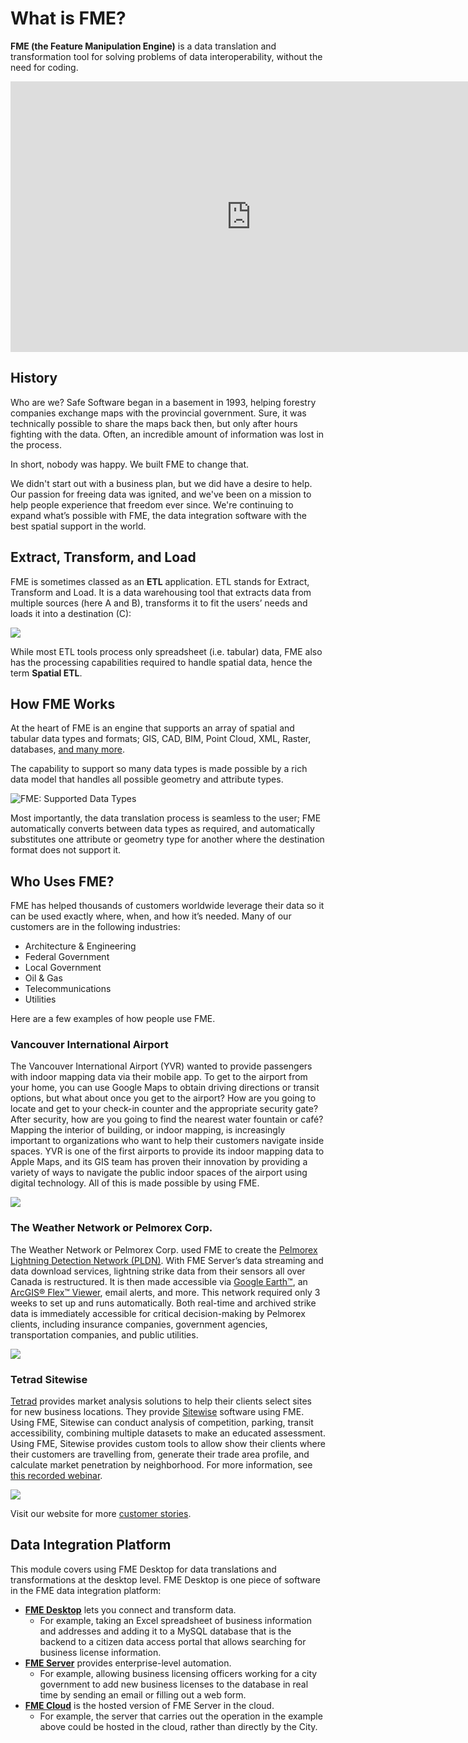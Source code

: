 # What is FME?

**FME (the Feature Manipulation Engine)** is a data translation and transformation tool for solving problems of data interoperability, without the need for coding.

<iframe width="770" height="433" src="https://www.youtube.com/embed/5BtMsgRIiAA" frameborder="0" allow="autoplay; encrypted-media" allowfullscreen></iframe>

## History

Who are we? Safe Software began in a basement in 1993, helping forestry companies exchange maps with the provincial government. Sure, it was technically possible to share the maps back then, but only after hours fighting with the data. Often, an incredible amount of information was lost in the process.

In short, nobody was happy. We built FME to change that.

We didn't start out with a business plan, but we did have a desire to help. Our passion for freeing data was ignited, and we've been on a mission to help people experience that freedom ever since. We're continuing to expand what’s possible with FME, the data integration software with the best spatial support in the world.

## Extract, Transform, and Load

<!-- Re-write this with updated marketing language -->

FME is sometimes classed as an **ETL** application. ETL stands for Extract, Transform and Load. It is a data warehousing tool that extracts data from multiple sources (here A and B), transforms it to fit the users’ needs and loads it into a destination (C):

![](./Images/Img1.001.WhatIsFME.png)

While most ETL tools process only spreadsheet (i.e. tabular) data, FME also has the processing capabilities required to handle spatial data, hence the term **Spatial ETL**.

## How FME Works

At the heart of FME is an engine that supports an array of spatial and tabular data types and formats; GIS, CAD, BIM, Point Cloud, XML, Raster, databases, [and many more](https://www.safe.com/integrate/#!).

The capability to support so many data types is made possible by a rich data model that handles all possible geometry and attribute types.

![FME: Supported Data Types](./Images/Img1.002.FMEDataTypes.png)

Most importantly, the data translation process is seamless to the user; FME automatically converts between data types as required, and automatically substitutes one attribute or geometry type for another where the destination format does not support it.

## Who Uses FME?

FME has helped thousands of customers worldwide leverage their data so it can be used exactly where, when, and how it’s needed. Many of our customers are in the following industries:

- Architecture & Engineering
- Federal Government
- Local Government
- Oil & Gas
- Telecommunications
- Utilities

Here are a few examples of how people use FME.

### Vancouver International Airport

The Vancouver International Airport (YVR) wanted to provide passengers with indoor mapping data via their mobile app. To get to the airport from your home, you can use Google Maps to obtain driving directions or transit options, but what about once you get to the airport? How are you going to locate and get to your check-in counter and the appropriate security gate? After security, how are you going to find the nearest water fountain or café? Mapping the interior of building, or indoor mapping, is increasingly important to organizations who want to help their customers navigate inside spaces. YVR is one of the first airports to provide its indoor mapping data to Apple Maps, and its GIS team has proven their innovation by providing a variety of ways to navigate the public indoor spaces of the airport using digital technology. All of this is made possible by using FME.

![](./Images/yvr.png)

### The Weather Network or Pelmorex Corp.

The Weather Network or Pelmorex Corp. used FME to create the [Pelmorex Lightning Detection Network (PLDN)](http://data.twncs.com/Solutions/Lightning/lightning.html). With FME Server’s data streaming and data download services, lightning strike data from their sensors all over Canada is restructured. It is then made accessible via [Google Earth™](https://www.google.com/earth/), an [ArcGIS® Flex™ Viewer](http://resources.arcgis.com/en/communities/flex-viewer/), email alerts, and more. This network required only 3 weeks to set up and runs automatically. Both real-time and archived strike data is immediately accessible for critical decision-making by Pelmorex clients, including insurance companies, government agencies, transportation companies, and public utilities.

![](./Images/the-weather-network.png)

### Tetrad Sitewise

[Tetrad](http://www.tetrad.com/) provides market analysis solutions to help their clients select sites for new business locations. They provide [Sitewise](http://www.tetrad.com/software/sitewisepro/) software using FME. Using FME, Sitewise can conduct analysis of competition, parking, transit accessibility, combining multiple datasets to make an educated assessment. Using FME, Sitewise provides custom tools to allow show their clients where their customers are travelling from, generate their trade area profile, and calculate market penetration by neighborhood. For more information, see [this recorded webinar](https://www.safe.com/webinars/market-analysis/).

![](./Images/FME-AGOL-drive-time-polygon.jpg)

Visit our website for more [customer stories](https://www.safe.com/customers/).

## Data Integration Platform

This module covers using FME Desktop for data translations and transformations at the desktop level. FME Desktop is one piece of software in the FME  data integration platform:

- [**FME Desktop**](https://www.safe.com/fme/fme-desktop/) lets you connect and transform data.
  - For example, taking an Excel spreadsheet of business information and addresses and adding it to a MySQL database that is the backend to a citizen data access portal that allows searching for business license information.
- [**FME Server**](https://www.safe.com/fme/fme-server/) provides enterprise-level automation.
  - For example, allowing business licensing officers working for a city government to add new business licenses to the database in real time by sending an email or filling out a web form.
- [**FME Cloud**](https://www.safe.com/fme/fme-cloud/) is the hosted version of FME Server in the cloud.
  - For example, the server that carries out the operation in the example above could be hosted in the cloud, rather than directly by the City.
